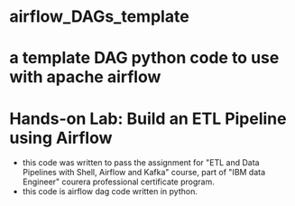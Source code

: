 # airflow_DAGs_template
# a template DAG python code to use with apache airflow
# Hands-on Lab: Build an ETL Pipeline using Airflow
- this code was written to pass the assignment for "ETL and Data Pipelines with Shell, Airflow and Kafka" course, part of "IBM data Engineer" courera professional certificate program.
- this code is airflow dag code written in python.
